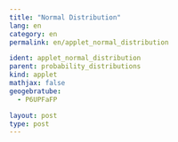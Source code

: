 ```yaml
---
title: "Normal Distribution"
lang: en
category: en
permalink: en/applet_normal_distribution

ident: applet_normal_distribution
parent: probability_distributions
kind: applet
mathjax: false
geogebratube:
  - P6UPFaFP

layout: post
type: post
---
```


<div style="height:600px; width:800px; margin: auto;" id="applet_containerP6UPFaFP"></div>